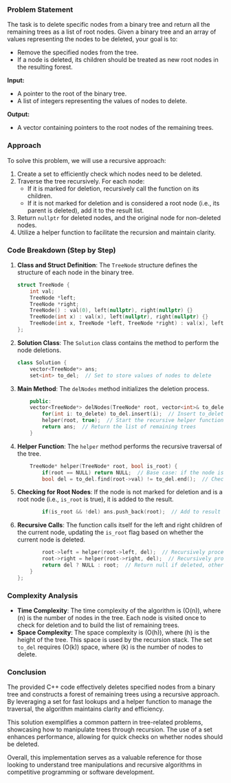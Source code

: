 
### Problem Statement
The task is to delete specific nodes from a binary tree and return all the remaining trees as a list of root nodes. Given a binary tree and an array of values representing the nodes to be deleted, your goal is to:
- Remove the specified nodes from the tree.
- If a node is deleted, its children should be treated as new root nodes in the resulting forest.

**Input:**
- A pointer to the root of the binary tree.
- A list of integers representing the values of nodes to delete.

**Output:**
- A vector containing pointers to the root nodes of the remaining trees.

### Approach
To solve this problem, we will use a recursive approach:
1. Create a set to efficiently check which nodes need to be deleted.
2. Traverse the tree recursively. For each node:
   - If it is marked for deletion, recursively call the function on its children.
   - If it is not marked for deletion and is considered a root node (i.e., its parent is deleted), add it to the result list.
3. Return `nullptr` for deleted nodes, and the original node for non-deleted nodes.
4. Utilize a helper function to facilitate the recursion and maintain clarity.

### Code Breakdown (Step by Step)

1. **Class and Struct Definition**: The `TreeNode` structure defines the structure of each node in the binary tree.

   ```cpp
   struct TreeNode {
       int val;
       TreeNode *left;
       TreeNode *right;
       TreeNode() : val(0), left(nullptr), right(nullptr) {}
       TreeNode(int x) : val(x), left(nullptr), right(nullptr) {}
       TreeNode(int x, TreeNode *left, TreeNode *right) : val(x), left(left), right(right) {}
   };
   ```

2. **Solution Class**: The `Solution` class contains the method to perform the node deletions.

   ```cpp
   class Solution {
       vector<TreeNode*> ans;
       set<int> to_del;  // Set to store values of nodes to delete
   ```

3. **Main Method**: The `delNodes` method initializes the deletion process.

   ```cpp
       public:
       vector<TreeNode*> delNodes(TreeNode* root, vector<int>& to_delete) {
           for(int i: to_delete) to_del.insert(i);  // Insert to_delete values into the set
           helper(root, true);  // Start the recursive helper function
           return ans;  // Return the list of remaining trees
       }
   ```

4. **Helper Function**: The `helper` method performs the recursive traversal of the tree.

   ```cpp
       TreeNode* helper(TreeNode* root, bool is_root) {
           if(root == NULL) return NULL;  // Base case: if the node is null, return null
           bool del = to_del.find(root->val) != to_del.end();  // Check if current node should be deleted
   ```

5. **Checking for Root Nodes**: If the node is not marked for deletion and is a root node (i.e., `is_root` is true), it is added to the result.

   ```cpp
           if(is_root && !del) ans.push_back(root);  // Add to result if it's a root and not deleted
   ```

6. **Recursive Calls**: The function calls itself for the left and right children of the current node, updating the `is_root` flag based on whether the current node is deleted.

   ```cpp
           root->left = helper(root->left, del);  // Recursively process left child
           root->right = helper(root->right, del);  // Recursively process right child
           return del ? NULL : root;  // Return null if deleted, otherwise return the current node
       }
   };
   ```

### Complexity Analysis
- **Time Complexity**: The time complexity of the algorithm is \(O(n)\), where \(n\) is the number of nodes in the tree. Each node is visited once to check for deletion and to build the list of remaining trees.
- **Space Complexity**: The space complexity is \(O(h)\), where \(h\) is the height of the tree. This space is used by the recursion stack. The set `to_del` requires \(O(k)\) space, where \(k\) is the number of nodes to delete.

### Conclusion
The provided C++ code effectively deletes specified nodes from a binary tree and constructs a forest of remaining trees using a recursive approach. By leveraging a set for fast lookups and a helper function to manage the traversal, the algorithm maintains clarity and efficiency.

This solution exemplifies a common pattern in tree-related problems, showcasing how to manipulate trees through recursion. The use of a set enhances performance, allowing for quick checks on whether nodes should be deleted.

Overall, this implementation serves as a valuable reference for those looking to understand tree manipulations and recursive algorithms in competitive programming or software development.
